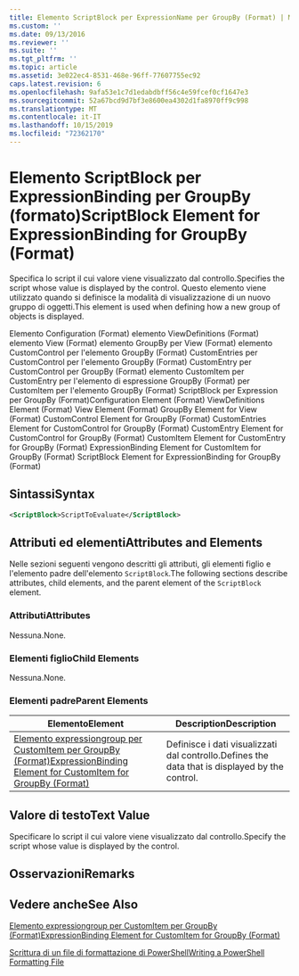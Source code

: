 ```yaml
---
title: Elemento ScriptBlock per ExpressionName per GroupBy (Format) | Microsoft Docs
ms.custom: ''
ms.date: 09/13/2016
ms.reviewer: ''
ms.suite: ''
ms.tgt_pltfrm: ''
ms.topic: article
ms.assetid: 3e022ec4-8531-468e-96ff-77607755ec92
caps.latest.revision: 6
ms.openlocfilehash: 9afa53e1c7d1edabdbff56c4e59fcef0cf1647e3
ms.sourcegitcommit: 52a67bcd9d7bf3e8600ea4302d1fa8970ff9c998
ms.translationtype: MT
ms.contentlocale: it-IT
ms.lasthandoff: 10/15/2019
ms.locfileid: "72362170"
---
```

# <a name="scriptblock-element-for-expressionbinding-for-groupby-format"></a><span data-ttu-id="8bd38-102">Elemento ScriptBlock per ExpressionBinding per GroupBy (formato)</span><span class="sxs-lookup"><span data-stu-id="8bd38-102">ScriptBlock Element for ExpressionBinding for GroupBy (Format)</span></span>

<span data-ttu-id="8bd38-103">Specifica lo script il cui valore viene visualizzato dal controllo.</span><span class="sxs-lookup"><span data-stu-id="8bd38-103">Specifies the script whose value is displayed by the control.</span></span> <span data-ttu-id="8bd38-104">Questo elemento viene utilizzato quando si definisce la modalità di visualizzazione di un nuovo gruppo di oggetti.</span><span class="sxs-lookup"><span data-stu-id="8bd38-104">This element is used when defining how a new group of objects is displayed.</span></span>

<span data-ttu-id="8bd38-105">Elemento Configuration (Format) elemento ViewDefinitions (Format) elemento View (Format) elemento GroupBy per View (Format) elemento CustomControl per l'elemento GroupBy (Format) CustomEntries per CustomControl per l'elemento GroupBy (Format) CustomEntry per CustomControl per GroupBy (Format) elemento CustomItem per CustomEntry per l'elemento di espressione GroupBy (Format) per CustomItem per l'elemento GroupBy (Format) ScriptBlock per Expression per GroupBy (Format)</span><span class="sxs-lookup"><span data-stu-id="8bd38-105">Configuration Element (Format) ViewDefinitions Element (Format) View Element (Format) GroupBy Element for View (Format) CustomControl Element for GroupBy (Format) CustomEntries Element for CustomControl for GroupBy (Format) CustomEntry Element for CustomControl for GroupBy (Format) CustomItem Element for CustomEntry for GroupBy (Format) ExpressionBinding Element for CustomItem for GroupBy (Format) ScriptBlock Element for ExpressionBinding for GroupBy (Format)</span></span>

## <a name="syntax"></a><span data-ttu-id="8bd38-106">Sintassi</span><span class="sxs-lookup"><span data-stu-id="8bd38-106">Syntax</span></span>

```xml
<ScriptBlock>ScriptToEvaluate</ScriptBlock>
```

## <a name="attributes-and-elements"></a><span data-ttu-id="8bd38-107">Attributi ed elementi</span><span class="sxs-lookup"><span data-stu-id="8bd38-107">Attributes and Elements</span></span>

<span data-ttu-id="8bd38-108">Nelle sezioni seguenti vengono descritti gli attributi, gli elementi figlio e l'elemento padre dell'elemento `ScriptBlock`.</span><span class="sxs-lookup"><span data-stu-id="8bd38-108">The following sections describe attributes, child elements, and the parent element of the `ScriptBlock` element.</span></span>

### <a name="attributes"></a><span data-ttu-id="8bd38-109">Attributi</span><span class="sxs-lookup"><span data-stu-id="8bd38-109">Attributes</span></span>

<span data-ttu-id="8bd38-110">Nessuna.</span><span class="sxs-lookup"><span data-stu-id="8bd38-110">None.</span></span>

### <a name="child-elements"></a><span data-ttu-id="8bd38-111">Elementi figlio</span><span class="sxs-lookup"><span data-stu-id="8bd38-111">Child Elements</span></span>

<span data-ttu-id="8bd38-112">Nessuna.</span><span class="sxs-lookup"><span data-stu-id="8bd38-112">None.</span></span>

### <a name="parent-elements"></a><span data-ttu-id="8bd38-113">Elementi padre</span><span class="sxs-lookup"><span data-stu-id="8bd38-113">Parent Elements</span></span>

|<span data-ttu-id="8bd38-114">Elemento</span><span class="sxs-lookup"><span data-stu-id="8bd38-114">Element</span></span>|<span data-ttu-id="8bd38-115">Description</span><span class="sxs-lookup"><span data-stu-id="8bd38-115">Description</span></span>|
|-------------|-----------------|
|[<span data-ttu-id="8bd38-116">Elemento expressiongroup per CustomItem per GroupBy (Format)</span><span class="sxs-lookup"><span data-stu-id="8bd38-116">ExpressionBinding Element for CustomItem for GroupBy (Format)</span></span>](./expressionbinding-element-for-customitem-for-groupby-format.md)|<span data-ttu-id="8bd38-117">Definisce i dati visualizzati dal controllo.</span><span class="sxs-lookup"><span data-stu-id="8bd38-117">Defines the data that is displayed by the control.</span></span>|

## <a name="text-value"></a><span data-ttu-id="8bd38-118">Valore di testo</span><span class="sxs-lookup"><span data-stu-id="8bd38-118">Text Value</span></span>

<span data-ttu-id="8bd38-119">Specificare lo script il cui valore viene visualizzato dal controllo.</span><span class="sxs-lookup"><span data-stu-id="8bd38-119">Specify the script whose value is displayed by the control.</span></span>

## <a name="remarks"></a><span data-ttu-id="8bd38-120">Osservazioni</span><span class="sxs-lookup"><span data-stu-id="8bd38-120">Remarks</span></span>

## <a name="see-also"></a><span data-ttu-id="8bd38-121">Vedere anche</span><span class="sxs-lookup"><span data-stu-id="8bd38-121">See Also</span></span>

[<span data-ttu-id="8bd38-122">Elemento expressiongroup per CustomItem per GroupBy (Format)</span><span class="sxs-lookup"><span data-stu-id="8bd38-122">ExpressionBinding Element for CustomItem for GroupBy (Format)</span></span>](./expressionbinding-element-for-customitem-for-groupby-format.md)

[<span data-ttu-id="8bd38-123">Scrittura di un file di formattazione di PowerShell</span><span class="sxs-lookup"><span data-stu-id="8bd38-123">Writing a PowerShell Formatting File</span></span>](./writing-a-powershell-formatting-file.md)
